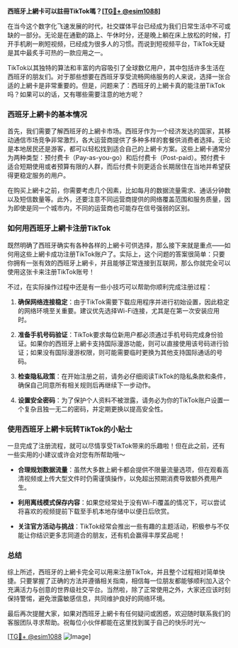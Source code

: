 **西班牙上網卡可以註冊TikTok嗎？[[TG💪+ @esim1088](https://t.me/s/esim1088)]**

在当今这个数字化飞速发展的时代，社交媒体平台已经成为我们日常生活中不可或缺的一部分。无论是在通勤的路上、午休时分，还是晚上躺在床上放松的时候，打开手机刷一刷短视频，已经成为很多人的习惯。而说到短视频平台，TikTok无疑是其中最炙手可热的一款应用之一。

TikTok以其独特的算法和丰富的内容吸引了全球数亿用户，其中包括许多生活在西班牙的朋友们。对于那些想要在西班牙享受流畅网络服务的人来说，选择一张合适的上網卡是非常重要的。但是，问题来了：西班牙的上網卡真的能注册TikTok吗？如果可以的话，又有哪些需要注意的地方呢？

### **西班牙上網卡的基本情况**

首先，我们需要了解西班牙的上網卡市场。西班牙作为一个经济发达的国家，其移动通信市场竞争非常激烈，各大运营商提供了多种多样的套餐供消费者选择。无论是本地居民还是游客，都可以轻松找到适合自己的上網卡方案。这些上網卡通常分为两种类型：预付费卡（Pay-as-you-go）和后付费卡（Post-paid）。预付费卡适合短期使用或者预算有限的人群，而后付费卡则更适合长期居住在当地并希望获得更稳定服务的用户。

在购买上網卡之前，你需要考虑几个因素，比如每月的数据流量需求、通话分钟数以及短信数量等。此外，还要注意不同运营商提供的网络覆盖范围和服务质量，因为即使是同一个城市内，不同的运营商也可能存在信号强弱的区别。

### **如何用西班牙上網卡注册TikTok**

既然明确了西班牙确实有各种各样的上網卡可供选择，那么接下来就是重点——如何用这些上網卡成功注册TikTok账户了。实际上，这个问题的答案很简单：只要你拥有一张有效的西班牙上網卡，并且能够正常连接到互联网，那么你就完全可以使用这张卡来注册TikTok账号！

不过，在实际操作过程中还是有一些小技巧可以帮助你顺利完成注册过程：

1. **确保网络连接稳定**：由于TikTok需要下载应用程序并进行初始设置，因此稳定的网络环境至关重要。建议优先选择Wi-Fi连接，尤其是在第一次安装应用时。
   
2. **准备手机号码验证**：TikTok要求每位新用户都必须通过手机号码完成身份验证。如果你的西班牙上網卡支持国际漫游功能，则可以直接使用该号码进行验证；如果没有国际漫游权限，则可能需要临时更换为其他支持国际通话的号码。
   
3. **检查隐私政策**：在开始注册之前，请务必仔细阅读TikTok的隐私条款和条件，确保自己同意所有相关规则后再继续下一步动作。
   
4. **设置安全密码**：为了保护个人资料不被泄露，请务必为你的TikTok账户设置一个复杂且独一无二的密码，并定期更换以提高安全性。

### **使用西班牙上網卡玩转TikTok的小贴士**

一旦完成了注册流程，就可以尽情享受TikTok带来的乐趣啦！但在此之前，还有一些实用的小建议或许会对您有所帮助哦～

- **合理规划数据流量**：虽然大多数上網卡都会提供不限量流量选项，但在观看高清视频或上传大型文件时仍需谨慎操作，以免超出预期消费导致额外费用产生。
  
- **利用离线模式保存内容**：如果您经常处于没有Wi-Fi覆盖的情况下，可以尝试将喜欢的视频提前下载至手机本地存储中以便日后欣赏。
  
- **关注官方活动与挑战**：TikTok经常会推出一些有趣的主题活动，积极参与不仅能让你结识更多志同道合的朋友，还有机会赢得丰厚奖品呢！

### **总结**

综上所述，西班牙的上網卡完全可以用来注册TikTok，并且整个过程相对简单快捷。只要掌握了正确的方法并遵循相关指南，相信每一位朋友都能够顺利加入这个充满活力与创意的世界级社交平台。当然啦，除了正常使用之外，大家还应该时刻保持警惕，避免泄露敏感信息，共同维护良好的网络环境。

最后再次提醒大家，如果对西班牙上網卡有任何疑问或困惑，欢迎随时联系我们的客服团队寻求帮助。祝每位小伙伴都能在这里找到属于自己的快乐时光～ 

[[TG💪+ @esim1088](https://t.me/s/esim1088) ![Image](https://i.postimg.cc/4NQfJmqS/Snipaste-2025-05-13-00-14-12.png)]